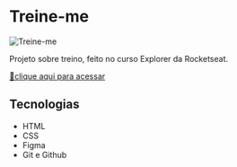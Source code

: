 # Treine-me

![Treine-me](https://user-images.githubusercontent.com/113316157/202583344-55a14426-19bc-4ad1-8f81-c0714f0521c1.png)

Projeto sobre treino, feito no curso Explorer da Rocketseat.

[🔗clique aqui para acessar](https://larissaaleall.github.io/Treine-me/)

## Tecnologias 

- HTML
- CSS
- Figma
- Git e Github
